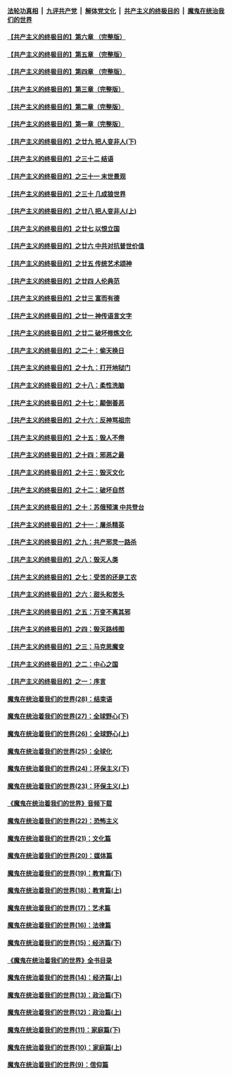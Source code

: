 ####  [法轮功真相](../../../../basic/blob/master/README.md?t=06151231) &nbsp;|&nbsp; [九评共产党](../../../../9ping.md/blob/master/README.md?t=06151231) &nbsp;|&nbsp; [解体党文化](../../../../jtdwh.md/blob/master/README.md?t=06151231)  &nbsp;|&nbsp; [共产主义的终极目的](../../../../gczydzjmd.md/blob/master/README.md?t=06151231) &nbsp;|&nbsp; [魔鬼在统治我们的世界](../../../../mgztzwmdsj.md/blob/master/README.md?t=06151231) 

#### [【共产主义的终极目的】第六章 （完整版）](../pages/nsc422/n11428913.md?t=06151231) 

#### [【共产主义的终极目的】第五章 （完整版）](../pages/nsc422/n11428912.md?t=06151231) 

#### [【共产主义的终极目的】第四章 （完整版）](../pages/nsc422/n11428907.md?t=06151231) 

#### [【共产主义的终极目的】第三章（完整版）](../pages/nsc422/n11428848.md?t=06151231) 

#### [【共产主义的终极目的】第二章（完整版）](../pages/nsc422/n11428831.md?t=06151231) 

#### [【共产主义的终极目的】第一章（完整版）](../pages/nsc422/n11417651.md?t=06151231) 

#### [【共产主义的终极目的】之廿九 把人变非人(下)](../pages/nsc422/n11344140.md?t=06151231) 

#### [【共产主义的终极目的】之三十二 结语](../pages/nsc422/n11360535.md?t=06151231) 

#### [【共产主义的终极目的】之三十一 末世景观](../pages/nsc422/n11351129.md?t=06151231) 

#### [【共产主义的终极目的】之三十 几成狼世界](../pages/nsc422/n11348280.md?t=06151231) 

#### [【共产主义的终极目的】之廿八 把人变非人(上)](../pages/nsc422/n11340492.md?t=06151231) 

#### [【共产主义的终极目的】之廿七 以恨立国](../pages/nsc422/n11336944.md?t=06151231) 

#### [【共产主义的终极目的】之廿六 中共对抗普世价值](../pages/nsc422/n11324785.md?t=06151231) 

#### [【共产主义的终极目的】之廿五 传统艺术颂神](../pages/nsc422/n11296396.md?t=06151231) 

#### [【共产主义的终极目的】之廿四 人伦典范](../pages/nsc422/n11296397.md?t=06151231) 

#### [【共产主义的终极目的】之廿三 富而有德](../pages/nsc422/n11283598.md?t=06151231) 

#### [【共产主义的终极目的】之廿一 神传语言文字](../pages/nsc422/n11263265.md?t=06151231) 

#### [【共产主义的终极目的】之廿二 破坏修炼文化](../pages/nsc422/n11245728.md?t=06151231) 

#### [【共产主义的终极目的】之二十：偷天换日](../pages/nsc422/n11238846.md?t=06151231) 

#### [【共产主义的终极目的】之十九：打开地狱门](../pages/nsc422/n11206376.md?t=06151231) 

#### [【共产主义的终极目的】之十八：柔性洗脑](../pages/nsc422/n11199994.md?t=06151231) 

#### [【共产主义的终极目的】之十七：颠倒善恶](../pages/nsc422/n11179782.md?t=06151231) 

#### [【共产主义的终极目的】之十六：反神骂祖宗](../pages/nsc422/n11166798.md?t=06151231) 

#### [【共产主义的终极目的】之十五：毁人不倦](../pages/nsc422/n11166792.md?t=06151231) 

#### [【共产主义的终极目的】之十四：邪恶之最](../pages/nsc422/n11150249.md?t=06151231) 

#### [【共产主义的终极目的】之十三：毁灭文化](../pages/nsc422/n11135227.md?t=06151231) 

#### [【共产主义的终极目的】之十二：破坏自然](../pages/nsc422/n11135214.md?t=06151231) 

#### [【共产主义的终极目的】之十：苏俄预演 中共登台](../pages/nsc422/n11118424.md?t=06151231) 

#### [【共产主义的终极目的】之十一：屠杀精英](../pages/nsc422/n11118442.md?t=06151231) 

#### [【共产主义的终极目的】之九：共产邪灵一路杀](../pages/nsc422/n11114139.md?t=06151231) 

#### [【共产主义的终极目的】之八：毁灭人类](../pages/nsc422/n11108503.md?t=06151231) 

#### [【共产主义的终极目的】之七：受苦的还是工农](../pages/nsc422/n11101809.md?t=06151231) 

#### [【共产主义的终极目的】之六：甜头和苦头](../pages/nsc422/n11096971.md?t=06151231) 

#### [【共产主义的终极目的】之五：万变不离其邪](../pages/nsc422/n11091285.md?t=06151231) 

#### [【共产主义的终极目的】之四：毁灭路线图](../pages/nsc422/n11086284.md?t=06151231) 

#### [【共产主义的终极目的】之三：马克思魔变](../pages/nsc422/n11061941.md?t=06151231) 

#### [【共产主义的终极目的】之二：中心之国](../pages/nsc422/n11047728.md?t=06151231) 

#### [【共产主义的终极目的】之一：序言](../pages/nsc422/n11086077.md?t=06151231) 

#### [魔鬼在统治着我们的世界(28)：结束语](../pages/nsc422/n10936246.md?t=06151231) 

#### [魔鬼在统治着我们的世界(27)：全球野心(下)](../pages/nsc422/n10928319.md?t=06151231) 

#### [魔鬼在统治着我们的世界(26)：全球野心(上)](../pages/nsc422/n10900318.md?t=06151231) 

#### [魔鬼在统治着我们的世界(25)：全球化](../pages/nsc422/n10788205.md?t=06151231) 

#### [魔鬼在统治着我们的世界(24)：环保主义(下)](../pages/nsc422/n10695307.md?t=06151231) 

#### [魔鬼在统治着我们的世界(23)：环保主义(上)](../pages/nsc422/n10688613.md?t=06151231) 

#### [《魔鬼在统治着我们的世界》音频下载](../pages/nsc422/n10635553.md?t=06151231) 

#### [魔鬼在统治着我们的世界(22)：恐怖主义](../pages/nsc422/n10614727.md?t=06151231) 

#### [魔鬼在统治着我们的世界(21)：文化篇](../pages/nsc422/n10597706.md?t=06151231) 

#### [魔鬼在统治着我们的世界(20)：媒体篇](../pages/nsc422/n10586579.md?t=06151231) 

#### [魔鬼在统治着我们的世界(19)：教育篇(下)](../pages/nsc422/n10564808.md?t=06151231) 

#### [魔鬼在统治着我们的世界(18)：教育篇(上)](../pages/nsc422/n10526970.md?t=06151231) 

#### [魔鬼在统治着我们的世界(17)：艺术篇](../pages/nsc422/n10499093.md?t=06151231) 

#### [魔鬼在统治着我们的世界(16)：法律篇](../pages/nsc422/n10485969.md?t=06151231) 

#### [魔鬼在统治着我们的世界(15)：经济篇(下)](../pages/nsc422/n10469975.md?t=06151231) 

#### [《魔鬼在统治着我们的世界》全书目录](../pages/nsc422/n10464261.md?t=06151231) 

#### [魔鬼在统治着我们的世界(14)：经济篇(上)](../pages/nsc422/n10457370.md?t=06151231) 

#### [魔鬼在统治着我们的世界(13)：政治篇(下)](../pages/nsc422/n10448270.md?t=06151231) 

#### [魔鬼在统治着我们的世界(12)：政治篇(上)](../pages/nsc422/n10444576.md?t=06151231) 

#### [魔鬼在统治着我们的世界(11)：家庭篇(下)](../pages/nsc422/n10440961.md?t=06151231) 

#### [魔鬼在统治着我们的世界(10)：家庭篇(上)](../pages/nsc422/n10435448.md?t=06151231) 

#### [魔鬼在统治着我们的世界(9)：信仰篇](../pages/nsc422/n10432159.md?t=06151231) 

